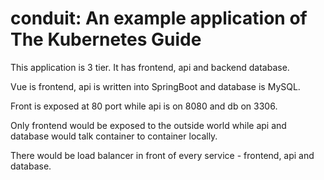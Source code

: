 # conduit: An example application of The Kubernetes Guide
This application is 3 tier. It has frontend, api and backend database.

Vue is frontend, api is written into SpringBoot and database is MySQL.

Front is exposed at 80 port while api is on 8080 and db on 3306.

Only frontend would be exposed to the outside world while api and database would talk container to container locally.

There would be load balancer in front of every service - frontend, api and database.
